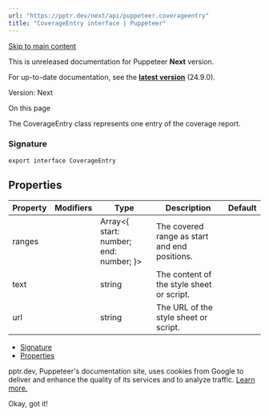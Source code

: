 ```yaml
---
url: "https://pptr.dev/next/api/puppeteer.coverageentry"
title: "CoverageEntry interface | Puppeteer"
---
```


[Skip to main content](https://pptr.dev/next/api/puppeteer.coverageentry#__docusaurus_skipToContent_fallback)

This is unreleased documentation for Puppeteer **Next** version.

For up-to-date documentation, see the **[latest version](https://pptr.dev/api/puppeteer.coverageentry)** (24.9.0).

Version: Next

On this page

The CoverageEntry class represents one entry of the coverage report.

### Signature [​](https://pptr.dev/next/api/puppeteer.coverageentry\#signature "Direct link to Signature")

```codeBlockLines_RjmQ
export interface CoverageEntry

```

## Properties [​](https://pptr.dev/next/api/puppeteer.coverageentry\#properties "Direct link to Properties")

| Property | Modifiers | Type | Description | Default |
| --- | --- | --- | --- | --- |
| ranges |  | Array<{ start: number; end: number; }> | The covered range as start and end positions. |  |
| text |  | string | The content of the style sheet or script. |  |
| url |  | string | The URL of the style sheet or script. |  |

- [Signature](https://pptr.dev/next/api/puppeteer.coverageentry#signature)
- [Properties](https://pptr.dev/next/api/puppeteer.coverageentry#properties)

pptr.dev, Puppeteer's documentation site, uses cookies from Google to deliver and enhance the quality of its services and to analyze traffic. [Learn more.](https://policies.google.com/technologies/cookies)

Okay, got it!
